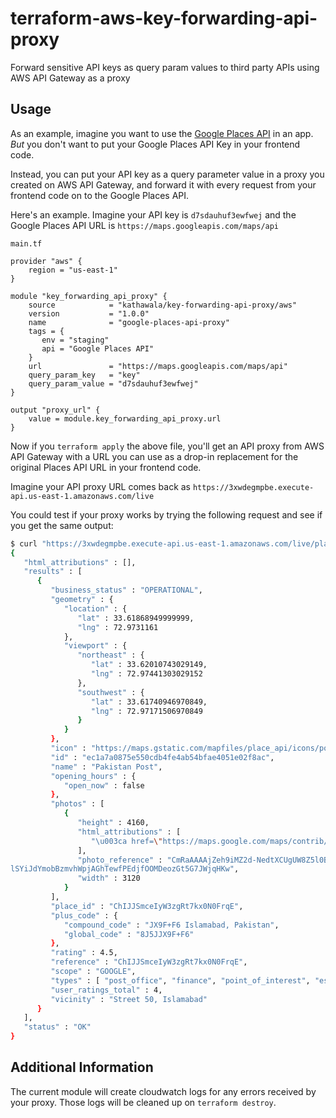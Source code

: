 # terraform-aws-key-forwarding-api-proxy
Forward sensitive API keys as query param values to third party APIs using AWS API Gateway as a proxy

## Usage

As an example, imagine you want to use the [Google Places API](https://developers.google.com/places/web-service/overview) in an app.
_But_ you don't want to put your Google Places API Key in your frontend code.

Instead, you can put your API key as a query parameter value in a proxy you created on AWS API Gateway, and forward it with every request
from your frontend code on to the Google Places API.

Here's an example. Imagine your API key is `d7sdauhuf3ewfwej` and the Google Places API URL is `https://maps.googleapis.com/maps/api`

`main.tf`
```hcl
provider "aws" {
    region = "us-east-1"
}

module "key_forwarding_api_proxy" {
    source            = "kathawala/key-forwarding-api-proxy/aws"
    version           = "1.0.0"
    name              = "google-places-api-proxy"
    tags = {
       env = "staging"
       api = "Google Places API"
    }
    url               = "https://maps.googleapis.com/maps/api"
    query_param_key   = "key"
    query_param_value = "d7sdauhuf3ewfwej"
}

output "proxy_url" {
    value = module.key_forwarding_api_proxy.url
}
```

Now if you `terraform apply` the above file, you'll get an API proxy from AWS API Gateway with a URL you can use as a drop-in replacement
for the original Places API URL in your frontend code.

Imagine your API proxy URL comes back as `https://3xwdegmpbe.execute-api.us-east-1.amazonaws.com/live`

You could test if your proxy works by trying the following request and see if you get the same output:

``` bash
$ curl "https://3xwdegmpbe.execute-api.us-east-1.amazonaws.com/live/place/search/json?location=33.618389,72.972779&radius=300&types=post_office&sensor=true"
{
   "html_attributions" : [],
   "results" : [
      {
         "business_status" : "OPERATIONAL",
         "geometry" : {
            "location" : {
               "lat" : 33.61868949999999,
               "lng" : 72.9731161
            },
            "viewport" : {
               "northeast" : {
                  "lat" : 33.62010743029149,
                  "lng" : 72.97441303029152
               },
               "southwest" : {
                  "lat" : 33.61740946970849,
                  "lng" : 72.97171506970849
               }
            }
         },
         "icon" : "https://maps.gstatic.com/mapfiles/place_api/icons/post_office-71.png",
         "id" : "ec1a7a0875e550cdb4fe4ab54bfae4051e02f8ac",
         "name" : "Pakistan Post",
         "opening_hours" : {
            "open_now" : false
         },
         "photos" : [
            {
               "height" : 4160,
               "html_attributions" : [
                  "\u003ca href=\"https://maps.google.com/maps/contrib/103011710570639270239\"\u003eSadaf Butt\u003c/a\u003e"
               ],
               "photo_reference" : "CmRaAAAAjZeh9iMZ2d-NedtXCUgUW8Z5l0Bnl5m7cT65_wqG_-nuhP1RvdODnZ7v-v6JqdQlO7UfaGKCj5TGRZwjfrlnVqcKVLAQz62JQs7N1G-zNYx4ZO4hRolhgUfGN6REmsG1EhAqb
lSYiJdYmobBzmvhWpjAGhTewfPEdjfOOMDeozGt5G7JWjqHKw",
               "width" : 3120
            }
         ],
         "place_id" : "ChIJJSmceIyW3zgRt7kx0N0FrqE",
         "plus_code" : {
            "compound_code" : "JX9F+F6 Islamabad, Pakistan",
            "global_code" : "8J5JJX9F+F6"
         },
         "rating" : 4.5,
         "reference" : "ChIJJSmceIyW3zgRt7kx0N0FrqE",
         "scope" : "GOOGLE",
         "types" : [ "post_office", "finance", "point_of_interest", "establishment" ],
         "user_ratings_total" : 4,
         "vicinity" : "Street 50, Islamabad"
      }
   ],
   "status" : "OK"
}
```

## Additional Information

The current module will create cloudwatch logs for any errors received by your proxy.
Those logs will be cleaned up on `terraform destroy`.
